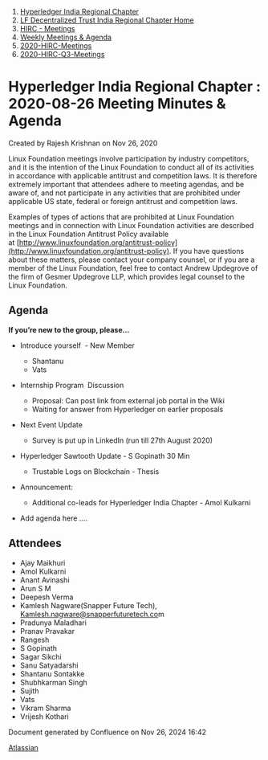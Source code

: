 1. [Hyperledger India Regional Chapter](index.html)
2. [LF Decentralized Trust India Regional Chapter Home](LF-Decentralized-Trust-India-Regional-Chapter-Home_19169282.html)
3. [HIRC - Meetings](HIRC---Meetings_19169350.html)
4. [Weekly Meetings &amp; Agenda](19169352.html)
5. [2020-HIRC-Meetings](2020-HIRC-Meetings_19169301.html)
6. [2020-HIRC-Q3-Meetings](2020-HIRC-Q3-Meetings_19169367.html)

# Hyperledger India Regional Chapter : 2020-08-26 Meeting Minutes &amp; Agenda

Created by Rajesh Krishnan on Nov 26, 2020

Linux Foundation meetings involve participation by industry competitors, and it is the intention of the Linux Foundation to conduct all of its activities in accordance with applicable antitrust and competition laws. It is therefore extremely important that attendees adhere to meeting agendas, and be aware of, and not participate in any activities that are prohibited under applicable US state, federal or foreign antitrust and competition laws.

Examples of types of actions that are prohibited at Linux Foundation meetings and in connection with Linux Foundation activities are described in the Linux Foundation Antitrust Policy available at [http://www.linuxfoundation.org/antitrust-policy](http://www.linuxfoundation.org/antitrust-policy). If you have questions about these matters, please contact your company counsel, or if you are a member of the Linux Foundation, feel free to contact Andrew Updegrove of the firm of Gesmer Updegrove LLP, which provides legal counsel to the Linux Foundation.

## Agenda

**If you’re new to the group, please…**

- Introduce yourself  - New Member
  
  - Shantanu
  - Vats
- Internship Program  Discussion
  
  - Proposal: Can post link from external job portal in the Wiki
  - Waiting for answer from Hyperledger on earlier proposals
- Next Event Update
  
  - Survey is put up in LinkedIn (run till 27th August 2020)
- Hyperledger Sawtooth Update - S Gopinath 30 Min
  
  - Trustable Logs on Blockchain - Thesis
- Announcement:
  
  - Additional co-leads for Hyperledger India Chapter - Amol Kulkarni
- Add agenda here ....

## Attendees

- Ajay Maikhuri
- Amol Kulkarni
- Anant Avinashi
- Arun S M
- Deepesh Verma
- Kamlesh Nagware(Snapper Future Tech), [Kamlesh.nagware@snapperfuturetech.co](mailto:Kamlesh.nagware@snapperfuturetech.com)m
- Pradunya Maladhari
- Pranav Pravakar
- Rangesh
- S Gopinath
- Sagar Sikchi
- Sanu Satyadarshi
- Shantanu Sontakke
- Shubhkarman Singh
- Sujith
- Vats
- Vikram Sharma
- Vrijesh Kothari

Document generated by Confluence on Nov 26, 2024 16:42

[Atlassian](http://www.atlassian.com/)
